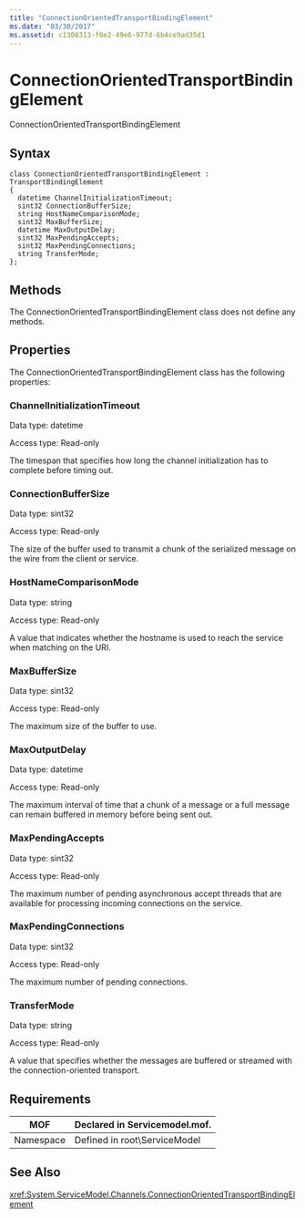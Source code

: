 ```yaml
---
title: "ConnectionOrientedTransportBindingElement"
ms.date: "03/30/2017"
ms.assetid: c1308313-f0e2-49e6-977d-6b4ce9ad35d1
---
```

# ConnectionOrientedTransportBindingElement
ConnectionOrientedTransportBindingElement  

## Syntax  

```  
class ConnectionOrientedTransportBindingElement : TransportBindingElement  
{  
  datetime ChannelInitializationTimeout;  
  sint32 ConnectionBufferSize;  
  string HostNameComparisonMode;  
  sint32 MaxBufferSize;  
  datetime MaxOutputDelay;  
  sint32 MaxPendingAccepts;  
  sint32 MaxPendingConnections;  
  string TransferMode;  
};  
```  

## Methods  
 The ConnectionOrientedTransportBindingElement class does not define any methods.  

## Properties  
 The ConnectionOrientedTransportBindingElement class has the following properties:  

### ChannelInitializationTimeout  
 Data type: datetime  

 Access type: Read-only  

 The timespan that specifies how long the channel initialization has to complete before timing out.  

### ConnectionBufferSize  
 Data type: sint32  

 Access type: Read-only  

 The size of the buffer used to transmit a chunk of the serialized message on the wire from the client or service.  

### HostNameComparisonMode  
 Data type: string  

 Access type: Read-only  

 A value that indicates whether the hostname is used to reach the service when matching on the URI.  

### MaxBufferSize  
 Data type: sint32  

 Access type: Read-only  

 The maximum size of the buffer to use.  

### MaxOutputDelay  
 Data type: datetime  

 Access type: Read-only  

 The maximum interval of time that a chunk of a message or a full message can remain buffered in memory before being sent out.  

### MaxPendingAccepts  
 Data type: sint32  

 Access type: Read-only  

 The maximum number of pending asynchronous accept threads that are available for processing incoming connections on the service.  

### MaxPendingConnections  
 Data type: sint32  

 Access type: Read-only  

 The maximum number of pending connections.  

### TransferMode  
 Data type: string  

 Access type: Read-only  

 A value that specifies whether the messages are buffered or streamed with the connection-oriented transport.  

## Requirements  


|MOF|Declared in Servicemodel.mof.|  
|---------|-----------------------------------|  
|Namespace|Defined in root\ServiceModel|  

## See Also  
 <xref:System.ServiceModel.Channels.ConnectionOrientedTransportBindingElement>
